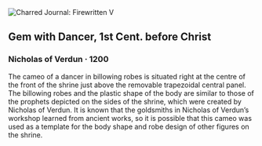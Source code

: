 <div class="artwork-of-the-day">
  <div class="container">
    <div class="img-wrapper">
      <img
        src="https://uploads0.wikiart.org/images/nicholas-of-verdun/gem-with-dancer-1st-cent-before-christ.jpg"
        alt="Charred Journal: Firewritten V" />
    </div>
    <div class="artwork-detail">
      <div class="artwork-origin"> 
        <h2 class="artwork-name">Gem with Dancer, 1st Cent. before Christ</h2>
        <h3 class="artist">
          Nicholas of Verdun
                    ·  1200
        </h3>
      </div>
      <p class="description">
        <span class="artwork-description-text ng-binding" ng-bind-html="viewModel.ArtworkOfTheDay.Description | unsafe">The cameo of a dancer in billowing robes is situated right at the centre of the front of the shrine just above the removable trapezoidal central panel. The billowing robes and the plastic shape of the body are similar to those of the prophets depicted on the sides of the shrine, which were created by Nicholas of Verdun. It is known that the goldsmiths in Nicholas of Verdun’s workshop learned from ancient works, so it is possible that this cameo was used as a template for the body shape and robe design of other figures on the shrine.</span>
                        <div class="text-shadow-container" ng-show="showShadow" style=""></div>
      </p>
    </div>
  </div>

</div>
